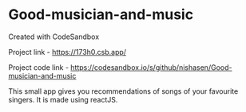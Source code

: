 # Good-musician-and-music
Created with CodeSandbox

Project link - https://173h0.csb.app/

Project code link - https://codesandbox.io/s/github/nishasen/Good-musician-and-music

This small app gives you recommendations of songs of your favourite singers.
It is made using reactJS.
